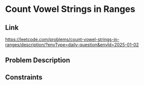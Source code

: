 # Count Vowel Strings in Ranges

## Link
https://leetcode.com/problems/count-vowel-strings-in-ranges/description/?envType=daily-question&envId=2025-01-02

## Problem Description

## Constraints

